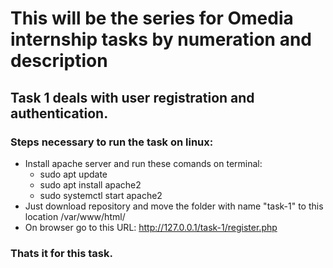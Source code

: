 # This will be the series for Omedia internship tasks by numeration and description

## Task 1 deals with user registration and authentication.

### Steps necessary to run the task on linux:
*  Install apache server and run these comands on terminal:
    * sudo apt update
    * sudo apt install apache2
    * sudo systemctl start apache2
* Just download repository and move the folder with name "task-1" to this location /var/www/html/
* On browser go to this URL: http://127.0.0.1/task-1/register.php

### Thats it for this task. 
